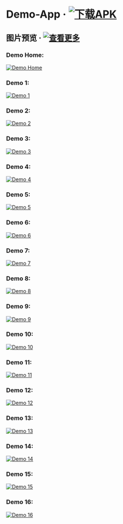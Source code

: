 # Demo-App &middot; [![下载APK](https://img.shields.io/badge/Download-Demo%20Apk-45c703 "下载APK")](https://github.com/Leaqi/SwipeDrawer/releases/download/1.5/demo.apk "下载APK")
## 图片预览 &middot; [![查看更多](https://img.shields.io/badge/More-%E6%9F%A5%E7%9C%8B%E6%9B%B4%E5%A4%9A-blue "查看更多")](https://Leaqi.github.io/SwipeDrawer/pics.html "查看更多")
### Demo Home:
[![Demo Home](https://p.ssl.qhimg.com/t01b36f1353d11068a0.jpg "Demo Home")](https://Leaqi.github.io/SwipeDrawer/pics.html "Demo Home")
### Demo 1:
[![Demo 1](https://p.ssl.qhimg.com/t01433cdb424d19230d.jpg "Demo 1")](https://Leaqi.github.io/SwipeDrawer/pics.html "Demo 1")
### Demo 2:
[![Demo 2](https://p.ssl.qhimg.com/t01b761c28a2bc1308a.jpg "Demo 2")](https://Leaqi.github.io/SwipeDrawer/pics.html "Demo 2")
### Demo 3:
[![Demo 3](https://p.ssl.qhimg.com/t0193c2274ce418c2c7.jpg "Demo 3")](https://Leaqi.github.io/SwipeDrawer/pics.html "Demo 3")
### Demo 4:
[![Demo 4](https://p.ssl.qhimg.com/t01c2dc0d5aa1e6af03.jpg "Demo 4")](https://Leaqi.github.io/SwipeDrawer/pics.html "Demo 4")
### Demo 5:
[![Demo 5](https://p.ssl.qhimg.com/t0111a3d372c8b617f8.jpg "Demo 5")](https://Leaqi.github.io/SwipeDrawer/pics.html "Demo 5")
### Demo 6:
[![Demo 6](https://p.ssl.qhimg.com/t0113a7f76f1bb376de.jpg "Demo 6")](https://Leaqi.github.io/SwipeDrawer/pics.html "Demo 6")
### Demo 7:
[![Demo 7](https://p.ssl.qhimg.com/t011f4aa76371a97c2d.jpg "Demo 7")](https://Leaqi.github.io/SwipeDrawer/pics.html "Demo 7")
### Demo 8:
[![Demo 8](https://p.ssl.qhimg.com/t018869655c0d14c571.jpg "Demo 8")](https://Leaqi.github.io/SwipeDrawer/pics.html "Demo 8")
### Demo 9:
[![Demo 9](https://p.ssl.qhimg.com/t012558e45962de481d.jpg "Demo 9")](https://Leaqi.github.io/SwipeDrawer/pics.html "Demo 9")
### Demo 10:
[![Demo 10](https://p.ssl.qhimg.com/t01160d20033ea317c6.jpg "Demo 10")](https://Leaqi.github.io/SwipeDrawer/pics.html "Demo 10")
### Demo 11:
[![Demo 11](https://p.ssl.qhimg.com/t01ae673f305442d7b9.jpg "Demo 11")](https://Leaqi.github.io/SwipeDrawer/pics.html "Demo 11")
### Demo 12:
[![Demo 12](https://p.ssl.qhimg.com/t01c6421d5583a403bb.jpg "Demo 12")](https://Leaqi.github.io/SwipeDrawer/pics.html "Demo 12")
### Demo 13:
[![Demo 13](https://p.ssl.qhimg.com/t01fedfa4a1f176dc57.jpg "Demo 13")](https://Leaqi.github.io/SwipeDrawer/pics.html "Demo 13")
### Demo 14:
[![Demo 14](https://p.ssl.qhimg.com/t012f200826d70e56be.jpg "Demo 14")](https://Leaqi.github.io/SwipeDrawer/pics.html "Demo 14")
### Demo 15:
[![Demo 15](https://p.ssl.qhimg.com/t01e44b3fa6c35c4016.jpg "Demo 15")](https://Leaqi.github.io/SwipeDrawer/pics.html "Demo 15")
### Demo 16:
[![Demo 16](https://p.ssl.qhimg.com/t01687da37e1098a505.jpg "Demo 16")](https://Leaqi.github.io/SwipeDrawer/pics.html "Demo 16")
